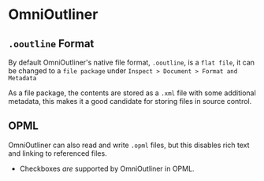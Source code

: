 # OmniOutliner

## `.ooutline` Format

By default OmniOutliner's native file format, `.ooutline`, is a `flat file`, it can be changed to a `file package` under `Inspect > Document > Format and Metadata`

As a file package, the contents are stored as a `.xml` file with some additional metadata, this makes it a good candidate for storing files in source control.

## OPML

OmniOutliner can also read and write `.opml` files, but this disables rich text and linking to referenced files.

- Checkboxes *are* supported by OmniOutliner in OPML.
